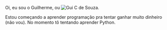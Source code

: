 Oi, eu sou o Guilherme, ou ![Gui C de Souza](https://guicdesouza.com.br).

Estou começando a aprender programação pra tentar ganhar muito dinheiro (não vou).
No momento tô tentando aprender Python.

<!---
guicdesouza/guicdesouza is a ✨ special ✨ repository because its `README.md` (this file) appears on your GitHub profile.
You can click the Preview link to take a look at your changes.
--->
